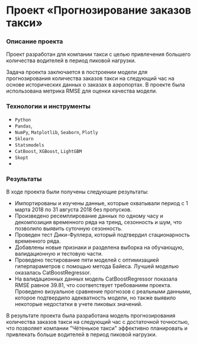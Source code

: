 # Проект «Прогнозирование заказов такси»

### Описание проекта
Проект разработан для компании такси с целью привлечения большего количества водителей в период пиковой нагрузки. 

Задача проекта заключается в построении модели для прогнозирования количества заказов такси на следующий час на основе исторических данных о заказах в аэропортах. В проекте была использована метрика RMSE для оценки качества модели.

### Технологии и инструменты
- `Python`
- `Pandas`, 
- `NumPy`, `Matplotlib`, `Seaborn`, `Plotly `
- `Sklearn`
- `Statsmodels` 
- `CatBoost`, `XGBoost`, `LightGBM `
- `Skopt`
- 
### Результаты
В ходе проекта были получены следующие результаты:

- Импортированы и изучены данные, которые охватывали период с 1 марта 2018 по 31 августа 2018 без пропусков.
- Произведено ресемплирование данных по одному часу и декомпозиция временного ряда на тренд, сезонность и шум, что позволило выявить суточную сезонность.
- Проведен тест Дики-Фуллера, который подтвердил стационарность временного ряда.
- Добавлены новые признаки и разделена выборка на обучающую, валидационную и тестовую части.
- Проведено тестирование пяти моделей с оптимизацией гиперпараметров с помощью метода Байеса. Лучшей моделью оказалась CatBoostRegressor.
- На валидационных данных модель CatBoostRegressor показала RMSE равное 39.81, что соответствует требованиям проекта.
Проведено визуальное сравнение прогнозов с реальными данными, которое подтвердило адекватность модели, но также выявило некоторые недостатки в учете пиковых значений.

В результате проекта была разработана модель прогнозирования количества заказов такси на следующий час с достаточной точностью, что позволяет компании "Чётенькое такси" эффективно планировать и привлекать больше водителей в период пиковой нагрузки.